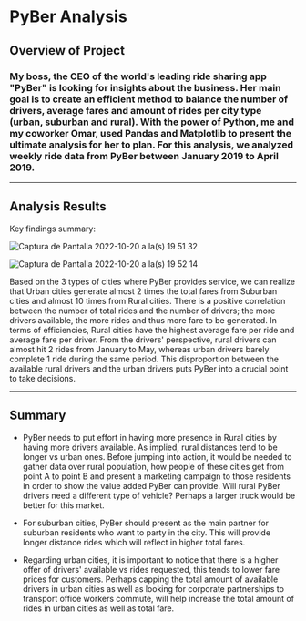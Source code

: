 # PyBer Analysis

## Overview of Project

### My boss, the CEO of the world's leading ride sharing app "PyBer" is looking for insights about the business. Her main goal is to create an efficient method to balance the number of drivers, average fares and amount of rides per city type (urban, suburban and rural). With the power of Python, me and my coworker Omar, used Pandas and Matplotlib to present the ultimate analysis for her to plan. For this analysis, we analyzed weekly ride data from PyBer between January 2019 to April 2019.

---

## Analysis Results

Key findings summary:

![Captura de Pantalla 2022-10-20 a la(s) 19 51 32](https://user-images.githubusercontent.com/113866707/197087018-54b287ca-0c3a-49e3-92f9-3818d0a7f671.png)

![Captura de Pantalla 2022-10-20 a la(s) 19 52 14](https://user-images.githubusercontent.com/113866707/197087081-4fbdd496-6700-4766-82a8-53edaa055f28.png)

Based on the 3 types of cities where PyBer provides service, we can realize that Urban cities generate almost 2 times the total fares from Suburban cities and almost 10 times from Rural cities. There is a positive correlation between the number of total rides and the number of drivers; the more drivers available, the more rides and thus more fare to be generated. In terms of efficiencies, Rural cities have the highest average fare per ride and average fare per driver. From the drivers' perspective, rural drivers can almost hit 2 rides from January to May, whereas urban drivers barely complete 1 ride during the same period. This disproportion between the available rural drivers and the urban drivers puts PyBer into a crucial point to take decisions.

    
---

## Summary

- PyBer needs to put effort in having more presence in Rural cities by having more drivers available. As implied, rural distances tend to be longer vs urban ones. Before jumping into action, it would be needed to gather data over rural population, how people of these cities get from point A to point B and present a marketing campaign to those residents in order to show the value added PyBer can provide. Will rural PyBer drivers need a different type of vehicle? Perhaps a larger truck would be better for this market.

- For suburban cities, PyBer should present as the main partner for suburban residents who want to party in the city. This will provide longer distance rides which will reflect in higher total fares.

- Regarding urban cities, it is important to notice that there is a higher offer of drivers' available vs rides requested, this tends to lower fare prices for customers. Perhaps capping the total amount of available drivers in urban cities as well as looking for corporate partnerships to transport office workers commute, will help increase the total amount of rides in urban cities as well as total fare.
